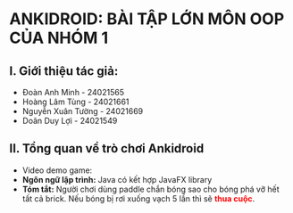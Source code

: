 <h1>ANKIDROID: BÀI TẬP LỚN MÔN OOP CỦA NHÓM 1</h1>
<h2>I. Giới thiệu tác giả:</h2>
<ul>
  <li>Đoàn Anh Minh - 24021565</li>
  <li>Hoàng Lâm Tùng - 24021661</li>
  <li>Nguyễn Xuân Tường - 24021669</li>
  <li>Doãn Duy Lợi - 24021549</li>
</ul>

<h2>II. Tổng quan về trò chơi Ankidroid</h2>
<ul>
  <li>Video demo game:</li>
  <li><b>Ngôn ngữ lập trình:</b> Java có kết hợp JavaFX library</li>
  <li><b>Tóm tắt:</b> Người chơi dùng paddle chắn bóng sao cho bóng phá vỡ hết tất cả brick. Nếu bóng bị rơi xuống vạch 5 lần thì sẽ <b><span style="color: red;">thua cuộc</span></b>.</li>

